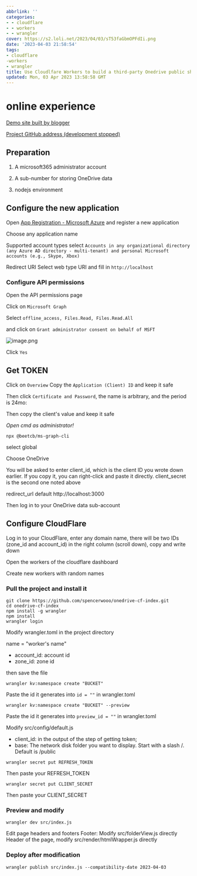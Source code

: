 ```yaml
---
abbrlink: ''
categories:
- - cloudflare
- - workers
- - wrangler
cover: https://s2.loli.net/2023/04/03/sT53faGbmOPFdIi.png
date: '2023-04-03 21:58:54'
tags:
- cloudflare
-workers
- wrangler
title: Use Cloudlfare Workers to build a third-party Onedrive public sharing site Oneindex
updated: Mon, 03 Apr 2023 13:58:58 GMT
---
```

# online experience

[Demo site built by blogger](https://od.myfw.us)

[Project GitHub address (development stopped)](https://github.com/spencerwooo/onedrive-cf-index)

## Preparation

1. A microsoft365 administrator account

2. A sub-number for storing OneDrive data

3. nodejs environment

## Configure the new application

Open [App Registration - Microsoft Azure](https://portal.azure.com/#view/Microsoft_AAD_RegisteredApps/ApplicationsListBlade) and register a new application

Choose any application name

Supported account types select `Accounts in any organizational directory (any Azure AD directory - multi-tenant) and personal Microsoft accounts (e.g., Skype, Xbox)`

Redirect URI Select web type URI and fill in `http://localhost`

### Configure API permissions

Open the API permissions page

Click on `Microsoft Graph`

Select `offline_access, Files.Read, Files.Read.All`

and click on `Grant administrator consent on behalf of MSFT`

![image.png](https://s2.loli.net/2023/04/03/EoPtDbmMpfwVa1B.png)

Click `Yes`

## Get TOKEN

Click on `Overview` Copy the `Application (Client) ID` and keep it safe

Then click `Certificate and Password`, the name is arbitrary, and the period is 24mo:

Then copy the client's value and keep it safe

*Open cmd as administrator!*

```
npx @beetcb/ms-graph-cli
```

select global

Choose OneDrive

You will be asked to enter client\_id, which is the client ID you wrote down earlier. If you copy it, you can right-click and paste it directly.
client\_secret is the second one noted above

redirect\_url default http://localhost:3000

Then log in to your OneDrive data sub-account

## Configure CloudFlare

Log in to your CloudFlare, enter any domain name, there will be two IDs (zone\_id and account_id) in the right column (scroll down), copy and write down

Open the workers of the cloudflare dashboard

Create new workers with random names

### Pull the project and install it

```
git clone https://github.com/spencerwooo/onedrive-cf-index.git
cd onedrive-cf-index
npm install -g wrangler
npm install
wrangler login
```


Modify wrangler.toml in the project directory

name = "worker's name"

* account\_id: account id
* zone\_id: zone id


then save the file

```
wrangler kv:namespace create "BUCKET"
```

Paste the id it generates into `id = ""` in wrangler.toml

```
wrangler kv:namespace create "BUCKET" --preview
```

Paste the id it generates into `preview_id = ""` in wrangler.toml

Modify src/config/default.js

* client\_id: in the output of the step of getting token;
* base: The network disk folder you want to display. Start with a slash /. Default is /public

```
wrangler secret put REFRESH_TOKEN
```

Then paste your REFRESH_TOKEN

```
wrangler secret put CLIENT_SECRET
```

Then paste your CLIENT_SECRET

### Preview and modify

```
wrangler dev src/index.js
```

Edit page headers and footers
Footer: Modify src/folderView.js directly
Header of the page, modify src/render/htmlWrapper.js directly

### Deploy after modification

```
wrangler publish src/index.js --compatibility-date 2023-04-03
```
